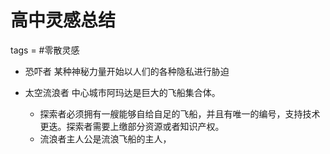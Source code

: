 # 高中灵感总结
tags = #零散灵感

- 恐吓者 某种神秘力量开始以人们的各种隐私进行胁迫

- 太空流浪者 中心城市阿玛达是巨大的飞船集合体。
	- 探索者必须拥有一艘能够自给自足的飞船，并且有唯一的编号，支持技术更迭。探索者需要上缴部分资源或者知识产权。
	- 流浪者主人公是流浪飞船的主人，